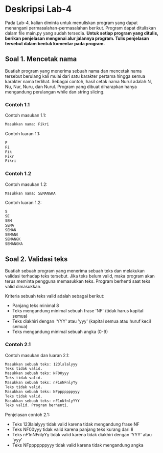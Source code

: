 # Deskripsi Lab-4
Pada Lab-4, kalian diminta untuk menuliskan program yang dapat menangani permasalahan-permasalahan berikut. Program dapat dituliskan dalam file main.py yang sudah tersedia.
**Untuk setiap program yang ditulis, berikan penjelasan mengenai alur jalannya program. Tulis penjelasan tersebut dalam bentuk komentar pada program.**


## Soal 1. Mencetak nama
Buatlah program yang menerima sebuah nama dan mencetak nama tersebut berulang kali mulai dari satu karakter pertama hingga semua karakter nama terlihat.
Sebagai contoh, hasil cetak nama Nurul adalah N, Nu, Nur, Nuru, dan Nurul.
Program yang dibuat diharapkan hanya mengandung perulangan while dan string slicing.

### Contoh 1.1
Contoh masukan 1.1:
```sh
Masukkan nama: Fikri
```

Contoh luaran 1.1:
```sh
F
Fi
Fik
Fikr
Fikri
```

### Contoh 1.2
Contoh masukan 1.2:
```sh
Masukkan nama: SEMANGKA
```

Contoh luaran 1.2:
```sh
S
SE
SEM
SEMA
SEMAN
SEMANG
SEMANGK
SEMANGKA
```

## Soal 2. Validasi teks
Buatlah sebuah program yang menerima sebuah teks dan melakukan validasi terhadap teks tersebut.
Jika teks belum valid, maka program akan terus meminta pengguna memasukkan teks. Program berhenti saat teks valid dimasukkan.


Kriteria sebuah teks valid adalah sebagai berikut:
- Panjang teks minimal 8
- Teks mengandung minimal sebuah frase 'NF' (tidak harus kapital semua)
- Teks diakhiri dengan 'YYY' atau 'yyy' (kapital semua atau huruf kecil semua)
- Teks mengandung minimal sebuah angka (0-9)

### Contoh 2.1
Contoh masukan dan luaran 2.1:
```sh
Masukkan sebuah teks: 123lalalyyy
Teks tidak valid.
Masukkan sebuah teks: NF00yyy
Teks tidak valid.
Masukkan sebuah teks: nF1nNFnlyYy
Teks tidak valid.
Masukkan sebuah teks: NFpppppppyyy
Teks tidak valid.
Masukkan sebuah teks: nF1nNfnlyYYY
Teks valid. Program berhenti.
```

Penjelasan contoh 2.1:
- Teks 123lalalyyy tidak valid karena tidak mengandung frase NF
- Teks NF00yyy tidak valid karena panjang teks kurang dari 8
- Teks nF1nNFnlyYy tidak valid karena tidak diakhiri dengan 'YYY' atau 'yyy'
- Teks NFpppppppyyy tidak valid karena tidak mengandung angka
